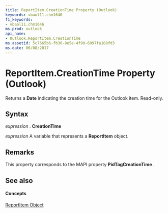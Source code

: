 ```yaml
---
title: ReportItem.CreationTime Property (Outlook)
keywords: vbaol11.chm1646
f1_keywords:
- vbaol11.chm1646
ms.prod: outlook
api_name:
- Outlook.ReportItem.CreationTime
ms.assetid: 5c7665b6-fb36-8e5e-4f90-6997fa108fd3
ms.date: 06/08/2017
---
```



# ReportItem.CreationTime Property (Outlook)

Returns a  **Date** indicating the creation time for the Outlook item. Read-only.


## Syntax

 _expression_ . **CreationTime**

 _expression_ A variable that represents a **ReportItem** object.


## Remarks

This property corresponds to the MAPI property  **PidTagCreationTime** .


## See also


#### Concepts


[ReportItem Object](Outlook.ReportItem.md)

